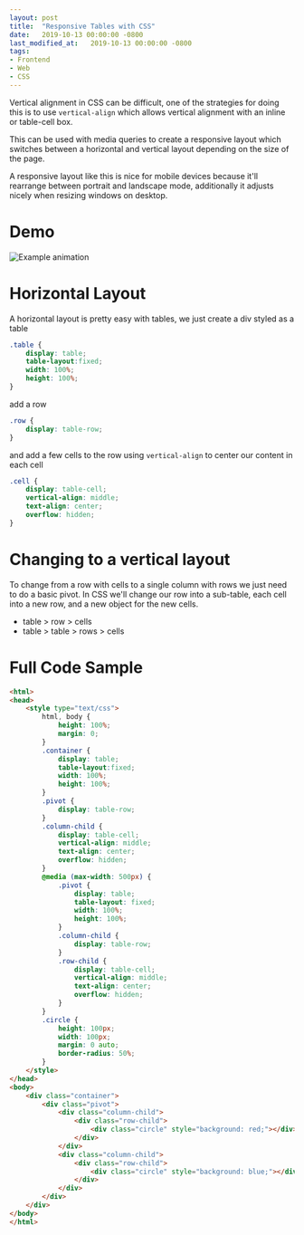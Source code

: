 ```yaml
---
layout: post
title:  "Responsive Tables with CSS"
date:   2019-10-13 00:00:00 -0800
last_modified_at:   2019-10-13 00:00:00 -0800
tags:
- Frontend
- Web
- CSS
---
```


Vertical alignment in CSS can be difficult, one of the strategies for doing this is to use `vertical-align` which allows vertical alignment with an inline or table-cell box.

This can be used with media queries to create a responsive layout which switches between a horizontal and vertical layout depending on the size of the page.

A responsive layout like this is nice for mobile devices because it'll rearrange between portrait and landscape mode, additionally it adjusts nicely when resizing windows on desktop.

# Demo
![Example animation](./assets/responsive-table.webp)

# Horizontal Layout

A horizontal layout is pretty easy with tables, we just create a div styled as a table

```css
.table {
    display: table;
    table-layout:fixed;
    width: 100%;
    height: 100%;
}
```

add a row
```css
.row {
    display: table-row;
}
```

and add a few cells to the row using `vertical-align` to center our content in each cell
```css
.cell {
    display: table-cell;
    vertical-align: middle;
    text-align: center;
    overflow: hidden;
}
```

# Changing to a vertical layout

To change from a row with cells to a single column with rows we just need to do a basic pivot. In CSS we'll change our row into a sub-table, each cell into a new row, and a new object for the new cells.


* table > row   > cells
* table > table > rows  > cells

# Full Code Sample
```html
<html>
<head>
    <style type="text/css">
        html, body {
            height: 100%;
            margin: 0;
        }
        .container {
            display: table;
            table-layout:fixed;
            width: 100%;
            height: 100%;
        }
        .pivot {
            display: table-row;
        }
        .column-child {
            display: table-cell;
            vertical-align: middle;
            text-align: center;
            overflow: hidden;
        }
        @media (max-width: 500px) {
            .pivot {
                display: table;
                table-layout: fixed;
                width: 100%;
                height: 100%;
            }
            .column-child {
                display: table-row;
            }
            .row-child {
                display: table-cell;
                vertical-align: middle;
                text-align: center;
                overflow: hidden;
            }
        }
        .circle {
            height: 100px;
            width: 100px;
            margin: 0 auto;
            border-radius: 50%;
        }
    </style>
</head>
<body>
    <div class="container">
        <div class="pivot">
            <div class="column-child">
                <div class="row-child">
                    <div class="circle" style="background: red;"></div>
                </div>
            </div>
            <div class="column-child">
                <div class="row-child">
                    <div class="circle" style="background: blue;"></div>
                </div>
            </div>
        </div>
    </div>
</body>
</html>
```